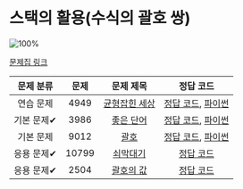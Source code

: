 # 스택의 활용(수식의 괄호 쌍)

![100%](https://progress-bar.xyz/5/?scale=5&title=progress&width=500&color=babaca&suffix=/5)

[문제집 링크](https://www.acmicpc.net/workbook/view/7312)

| 문제 분류 | 문제 | 문제 제목 | 정답 코드 |
| :--: | :--: | :--: | :--: |
| 연습 문제 | 4949 | [균형잡힌 세상](https://www.acmicpc.net/problem/4949) | [정답 코드](Using_stacks/BalancedWorld.cpp), [파이썬](Using_stacks/BalancedWorld.py) |
| 기본 문제✔ | 3986 | [좋은 단어](https://www.acmicpc.net/problem/3986) | [정답 코드](Using_stacks/GoodWord.cpp), [파이썬](Using_stacks/GoodWord.py) |
| 기본 문제 | 9012 | [괄호](https://www.acmicpc.net/problem/9012) | [정답 코드](../0x08/solutions/9012.cpp), [파이썬](Using_stacks/bracket.py) |
| 응용 문제✔ | 10799 | [쇠막대기](https://www.acmicpc.net/problem/10799) | [정답 코드](../0x08/solutions/10799.cpp) |
| 응용 문제✔ | 2504 | [괄호의 값](https://www.acmicpc.net/problem/2504) | [정답 코드](../0x08/solutions/2504.cpp) |

